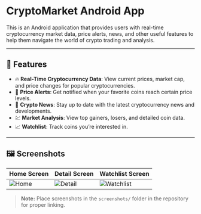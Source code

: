 # CryptoMarket Android App

This is an Android application that provides users with real-time cryptocurrency market data, price alerts, news, and other useful features to help them navigate the world of crypto trading and analysis.

---

## 📱 Features

- 🔥 **Real-Time Cryptocurrency Data**: View current prices, market cap, and price changes for popular cryptocurrencies.
- 🔔 **Price Alerts**: Get notified when your favorite coins reach certain price levels.
- 📰 **Crypto News**: Stay up to date with the latest cryptocurrency news and developments.
- 💹 **Market Analysis**: View top gainers, losers, and detailed coin data.
- 📈 **Watchlist**: Track coins you’re interested in.

---

## 🖼️ Screenshots

| Home Screen | Detail Screen | Watchlist Screen |
|-------------|---------------|------------------|
| ![Home](screenshots/home.png) | ![Detail](screenshots/detail.png) | ![Watchlist](screenshots/watchlist.png) |

> **Note:** Place screenshots in the `screenshots/` folder in the repository for proper linking.


